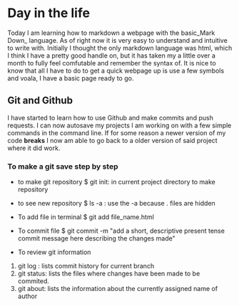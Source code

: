 # Day in the life

Today I am learning how to markdown a webpage with the basic_Mark Down_ language. As of right now it is very easy to understand and intuitive to write with. Initially I thought the only markdown language was html, which I think I have a pretty good handle on, but it has taken my a little over a month to fully feel comfutable and remember the syntax of. It is nice to know that all I have to do to get a quick webpage up is use a few symbols and voala, I have a basic page ready to go.

## Git and Github

I have started to learn how to use Github and make commits and push requests. I can now autosave my projects I am working on with a few simple commands in the command line. If for some reason a newer version of my code **breaks** I now am able to go back to a older version of said project where it did work. 
### To make a git save step by step
* to make git repository
$ git init: in current project directory to make repository
* to see new repository
$ ls -a : use the -a because . files are hidden



* To add file in terminal
$ git add file_name.html
* To commit file
$ git commit -m "add a short, descriptive present tense commit message here describing the changes made"
* To review git information
1. git log : lists commit history for current branch
2. git status: lists the files where changes have been made to be commited.
3. git about: lists the information about the currently assigned name of author



